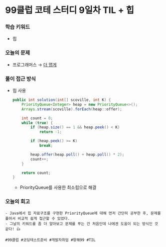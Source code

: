 # 99클럽 코테 스터디 9일차 TIL + 힙

### 학습 키워드
- 힙

### 오늘의 문제
- 프로그래머스 → [더 맵게](https://school.programmers.co.kr/learn/courses/30/lessons/42626)

### 풀이 접근 방식
- 힙 사용
  ```java
  public int solution(int[] scoville, int K) {
      PriorityQueue<Integer> heap = new PriorityQueue<>();
      Arrays.stream(scoville).forEach(heap::offer);

      int count = 0;
      while (true) {
          if (heap.size() == 1 && heap.peek() < K)
              return -1;

          if (heap.peek() >= K)
              break;

          heap.offer(heap.poll() + heap.poll() * 2);
          count++;
      }

      return count;
  }
  ```
  - PriorityQueue를 사용한 최소힙으로 해결

### 오늘의 회고
    - Java에서 힙 자료구조를 구현한 PriorityQueue에 대해 먼저 간단히 공부한 후, 문제를 풀어서 비교적 쉽게 접근할 수 있었다.
    - 그날의 키워드를 좀 더 알아보고 문제를 푸는 건 처음인데 나에겐 도움이 되는 방식인 것 같다! 👍 

``#99클럽 #코딩테스트준비 #개발자취업 #항해99 #TIL``